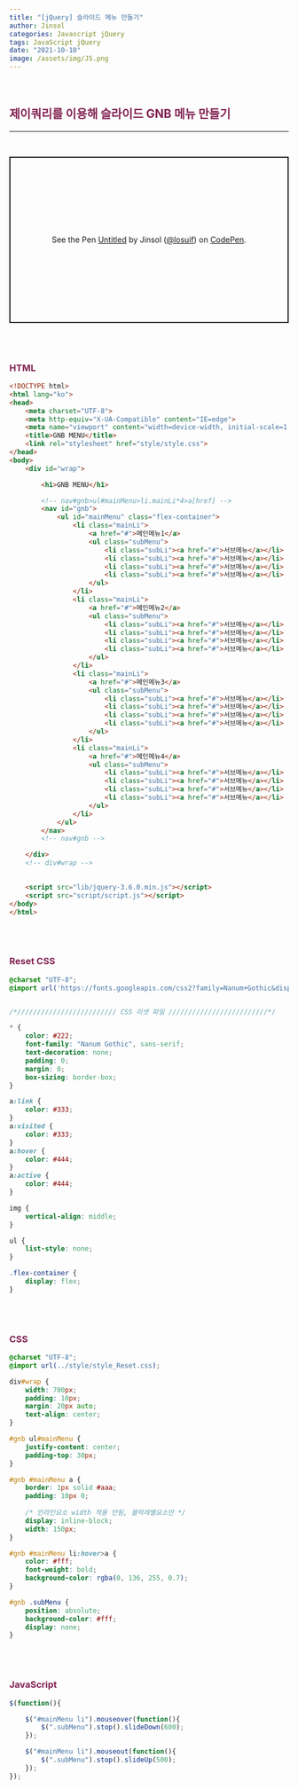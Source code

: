```yaml
---
title: "[jQuery] 슬라이드 메뉴 만들기"
author: Jinsol
categories: Javascript jQuery
tags: JavaScript jQuery
date: "2021-10-10"
image: /assets/img/JS.png
---
```


<br>

## <span style="color:#812252">제이쿼리를 이용해 슬라이드 GNB 메뉴 만들기</span>

<hr>
<br>

<p class="codepen" data-height="300" data-default-tab="html,result" data-slug-hash="mdMdBOo" data-user="losuif" style="height: 300px; box-sizing: border-box; display: flex; align-items: center; justify-content: center; border: 2px solid; margin: 1em 0; padding: 1em;">
  <span>See the Pen <a href="https://codepen.io/losuif/pen/mdMdBOo">
  Untitled</a> by Jinsol (<a href="https://codepen.io/losuif">@losuif</a>)
  on <a href="https://codepen.io">CodePen</a>.</span>
</p>
<script async src="https://cpwebassets.codepen.io/assets/embed/ei.js"></script>

<br><br>

### <span style="color:#812252">HTML</span>

```html
<!DOCTYPE html>
<html lang="ko">
<head>
    <meta charset="UTF-8">
    <meta http-equiv="X-UA-Compatible" content="IE=edge">
    <meta name="viewport" content="width=device-width, initial-scale=1.0">
    <title>GNB MENU</title>
    <link rel="stylesheet" href="style/style.css">
</head>
<body>
    <div id="wrap">

        <h1>GNB MENU</h1>

        <!-- nav#gnb>ul#mainMenu>li.mainLi*4>a[href] -->
        <nav id="gnb">
            <ul id="mainMenu" class="flex-container">
                <li class="mainLi">
                    <a href="#">메인메뉴1</a>
                    <ul class="subMenu">
                        <li class="subLi"><a href="#">서브메뉴</a></li>
                        <li class="subLi"><a href="#">서브메뉴</a></li>
                        <li class="subLi"><a href="#">서브메뉴</a></li>
                        <li class="subLi"><a href="#">서브메뉴</a></li>
                    </ul>    
                </li>
                <li class="mainLi">
                    <a href="#">메인메뉴2</a>
                    <ul class="subMenu">
                        <li class="subLi"><a href="#">서브메뉴</a></li>
                        <li class="subLi"><a href="#">서브메뉴</a></li>
                        <li class="subLi"><a href="#">서브메뉴</a></li>
                        <li class="subLi"><a href="#">서브메뉴</a></li>
                    </ul>    
                </li>
                <li class="mainLi">
                    <a href="#">메인메뉴3</a>
                    <ul class="subMenu">
                        <li class="subLi"><a href="#">서브메뉴</a></li>
                        <li class="subLi"><a href="#">서브메뉴</a></li>
                        <li class="subLi"><a href="#">서브메뉴</a></li>
                        <li class="subLi"><a href="#">서브메뉴</a></li>
                    </ul>    
                </li>
                <li class="mainLi">
                    <a href="#">메인메뉴4</a>
                    <ul class="subMenu">
                        <li class="subLi"><a href="#">서브메뉴</a></li>
                        <li class="subLi"><a href="#">서브메뉴</a></li>
                        <li class="subLi"><a href="#">서브메뉴</a></li>
                        <li class="subLi"><a href="#">서브메뉴</a></li>
                    </ul>    
                </li>
            </ul>
        </nav>
        <!-- nav#gnb -->

    </div>
    <!-- div#wrap -->

    
    <script src="lib/jquery-3.6.0.min.js"></script>
    <script src="script/script.js"></script>
</body>
</html>
```

<br><br>

### <span style="color:#812252">Reset CSS</span>

```css
@charset "UTF-8";
@import url('https://fonts.googleapis.com/css2?family=Nanum+Gothic&display=swap');


/*///////////////////////// CSS 리셋 파일 /////////////////////////*/

* {
    color: #222;   
    font-family: "Nanum Gothic", sans-serif;  
    text-decoration: none; 
    padding: 0;
    margin: 0;
    box-sizing: border-box;    
}

a:link {
    color: #333;
} 
a:visited {    
    color: #333;
} 
a:hover {
    color: #444;
} 
a:active {
    color: #444;
} 

img {
    vertical-align: middle;
}

ul {
    list-style: none;
}

.flex-container {
    display: flex;
}
```

<br><br>

### <span style="color:#812252">CSS</span>

```css
@charset "UTF-8";
@import url(../style/style_Reset.css);

div#wrap {
    width: 700px;
    padding: 10px;
    margin: 20px auto;
    text-align: center;
}

#gnb ul#mainMenu {
    justify-content: center;
    padding-top: 30px;
}

#gnb #mainMenu a {
    border: 1px solid #aaa;
    padding: 10px 0;
    
    /* 인라인요소 width 적용 안됨, 블럭레벨요소만 */
    display: inline-block;
    width: 150px;
}

#gnb #mainMenu li:hover>a {
    color: #fff;
    font-weight: bold;
    background-color: rgba(0, 136, 255, 0.7);
}

#gnb .subMenu {
    position: absolute;
    background-color: #fff;
    display: none;
}
```

<br><br>

### <span style="color:#812252">JavaScript</span>

```javascript
$(function(){

    $("#mainMenu li").mouseover(function(){
        $(".subMenu").stop().slideDown(600);
    });

    $("#mainMenu li").mouseout(function(){
        $(".subMenu").stop().slideUp(500);
    });
});
```